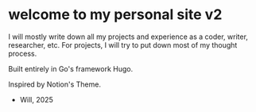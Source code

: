 # welcome to my personal site v2

I will mostly write down all my projects and experience as a coder, writer, researcher, etc.
For projects, I will try to put down most of my thought process. 

Built entirely in Go's framework Hugo. 

Inspired by Notion's Theme.

- Will, 2025
